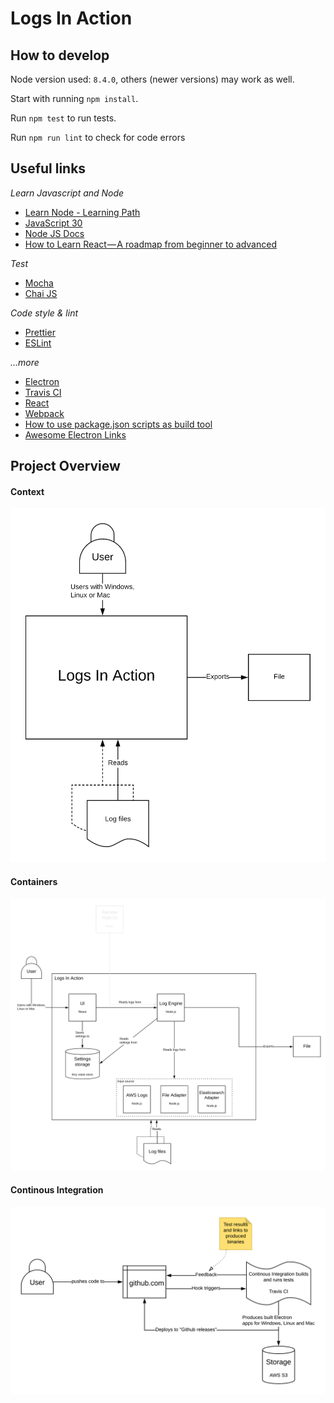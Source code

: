 # Logs In Action

## How to develop
Node version used: `8.4.0`, others (newer versions) may work as well.

Start with running `npm install`.

Run `npm test` to run tests.

Run `npm run lint` to check for code errors

## Useful links

*Learn Javascript and Node*
- [Learn Node - Learning Path](https://developer.ibm.com/series/learn-node-learning-path)
- [JavaScript 30](https://javascript30.com)
- [Node JS Docs](https://nodejs.org/docs)
- [How to Learn React — A roadmap from beginner to advanced](https://medium.freecodecamp.org/learning-react-roadmap-from-scratch-to-advanced-bff7735531b6)

*Test*
- [Mocha](https://mochajs.org)
- [Chai JS](https://www.chaijs.com)

*Code style & lint*
- [Prettier](https://prettier.io)
- [ESLint](https://eslint.org)

*...more*
- [Electron](https://electronjs.org/)
- [Travis CI](https://docs.travis-ci.com)
- [React](https://reactjs.org/docs/getting-started.html)
- [Webpack](https://webpack.js.org/)
- [How to use package.json scripts as build tool](https://scotch.io/tutorials/using-npm-as-a-build-tool)
- [Awesome Electron Links](https://github.com/sindresorhus/awesome-electron)

## Project Overview
#### Context
![Context Overview](docs/Context.png "Context")

#### Containers
![Containers](docs/Containers.png "Containers")

#### Continous Integration
![Continous Integration](docs/CI.png "Continous Integration")
